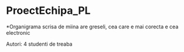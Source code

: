 # ProectEchipa_PL
*Organigrama scrisa de miina are greseli, cea care e mai corecta e cea electronic

Autori: 4 studenti de treaba
